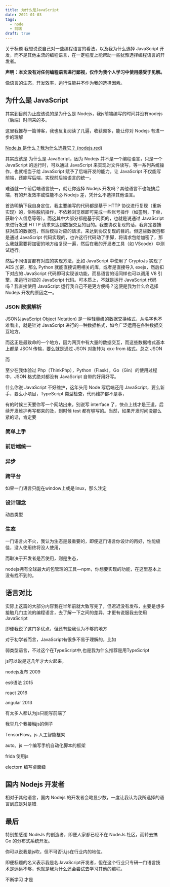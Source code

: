 ```yaml
---
title: 为什么是JavaScript
date: 2021-01-03
tags:
  - node
  - 前端
draft: true
---
```


<!-- truncate -->

关于标题 我想说说自己对一些编程语言的看法，以及我为什么选择 JavaScript 开发，而不是其他主流的编程语言，在一定程度上能帮助一些犹豫选择编程语言的开发者。

**声明：本文没有对任何编程语言进行鄙视，仅作为我个人学习中使用感受于见解。**

像语言的生态，开发效率，运行性能并不作为我的选择因素。

## 为什么是 JavaScript

其实到目前为止应该说的是为什么是 Nodejs，我js前端编写的时间并没有nodejs（后端）时间来的多。

这里我推荐一篇博客，我也反复阅读了几遍，收获颇多，能让你对 Nodejs 有进一步的理解

[Node.js 是什么？我为什么选择它？ (nodejs.red)](https://www.nodejs.red/#/nodejs/base/what-is-nodejs)

其实应该是 为什么是 JavaScript，因为 Nodejs 并不是一个编程语言，只是一个 JavaScript 的运行时，可以通过 JavaScript 来实现对文件读写，等一系列系统操作，也就相当于给 JavaScript 赋予了后端开发的能力。让 JavaScript 不仅能写前端，还能写后端，实现前后端语言的统一。

难道就一个前后端语言统一，就让你选择 Nodejs 开发吗？其他语言不也能搞后端，有的开发效率或性能不必 Nodejs 差，凭什么不选择其他语言。

首选明确下我自身定位，我主要编写的代码都是基于 HTTP 协议进行复现（重新实现）的，俗称脱机操作，不依赖浏览器即可完成一些账号操作（如签到，下单，获取个人信息等等）。而这其中大部分都是基于网页的，也就是说通过 JavaScript 来进行发送 HTTP 请求来达到数据交互的目的。我要协议复现的话，我肯定要捕获对应的数据包，然后模拟对应的请求，来达到协议复现的目的。但这些数据包都是通过 JavaScript 代码实现的，也许这行代码动了手脚，将请求包给加密了，那么我就需要将加密的地方给复现一遍，然后在我的开发者工具（如 VScode）中测试运行。

然后不同语言都有对应的实现方法，比如 JavaScript 中使用了 CryptoJs 实现了 AES 加密，那么 Python 就能直接调用相关的库，或者是直接导入 exejs，然后扣下对应的 JavaScript 代码即可实现该功能，而易语言的话同样也可以调用 V8 引擎，来运行对应的 JavaScript 代码。可本质上，不就是运行 JavaScript 代码吗？我直接使用 JavaScript 运行我自己不是更方便吗？这便是我为什么会选择 Nodejs 开发的原因之一。

### JSON 数据解析

JSON(JavaScript Object Notation) 是一种轻量级的数据交换格式，从名字也不难看出，就是针对 JavaScript 进行的一种数据格式，如今广泛运用在各种数据交互地方。

而这正是最致命的一个地方，因为网页中有大量的数据交互，而这些数据格式基本上都是 JSON 传输，要么就是通过 JSON 对象转为 xxx-from 格式。总之 JSON

而

至少在我体验过 Php（ThinkPhp），Python（Flask），Go（Gin）的使用过程中，JSON 格式绝对都没有 JavaScript 自带的好用好写。

什么你说 JavaScript 不好维护，这年头用 Node 写后端还用 JavaScript，要么新手，要么小项目，TypeScript 类型检查，代码维护都不是事，

有的时候三天要你写一个网站出来，别说写 interface 了，快点上线才是王道，后续开发维护再写都来的及，到时候 test 都有够写的。当然，如果开发时间没那么紧的话，肯定要

### 简单上手

### 前后端统一



### 异步



### 跨平台

如果一门语言只能在window上或是linux，那么注定



### 设计理念

动态类型



### 生态

一门语言火不火，我认为生态是最重要的，即便这门语言你设计的再好，性能极佳，没人使用终将没人使用，

而取决于开发者是否使用，则是生态，

nodejs拥有全球最大的包管理的工具—npm，你想要实现的功能，在这里基本上没有找不到的。




## 语言对比

实际上这篇的大部分内容我在半年前就大致写完了，但迟迟没有发布，主要是想多接触几门主流的编程语言，去了解一下之间的差异，才更有说服我去使用JavaScript


即便我说了这门多优点，但还有些我认为不够的地方

对于初学者而言，JavaScript有很多不易于理解的，比如

弱类型语言，不过这个在TypeScript中,也是我为什么推荐是用TypeScript



js可以说是这几年才大火起来，

nodejs发布 2009 

es6语法 2015

react 2016

angular 2013



有太多人都认为js只能写前端了

我举几个我接触js的例子



TensorFlow。js  人工智能框架



auto。js  一个编写手机自动化脚本的框架

frida 使用js 

electorn 编写桌面级







## 国内 Nodejs 开发者

相对于其他语言，国内 Nodejs 的开发者会略显少数，一度让我认为我所选择的语言到底是对是错.



## 最后

特别想感谢 NodeJs 的创造者，即便人家都已经不在 NodeJs 社区，而转去搞 Go 的分布式系统开发。



你可以说我是js吹，但不可否认js在行业内的地位。

即便标题的名义表示我是名JavaScript开发者，但在这个行业只专研一门语言技术是远远不够，也就是我为什么还会尝试去学习其他的编程。

不断学习 才是